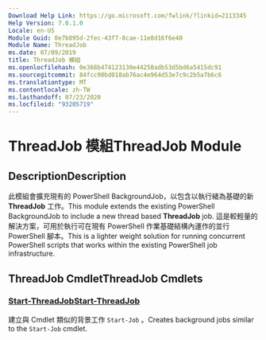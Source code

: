 ```yaml
---
Download Help Link: https://go.microsoft.com/fwlink/?linkid=2113345
Help Version: 7.0.1.0
Locale: en-US
Module Guid: 0e7b895d-2fec-43f7-8cae-11e8d16f6e40
Module Name: ThreadJob
ms.date: 07/09/2019
title: ThreadJob 模組
ms.openlocfilehash: 0e368b474123130e44250adb53d5bd6a5415dc91
ms.sourcegitcommit: 84fcc90bd018ab76ac4e964d53e7c9c2b5a7b6c6
ms.translationtype: MT
ms.contentlocale: zh-TW
ms.lasthandoff: 07/23/2020
ms.locfileid: "93205719"
---
```

# <span data-ttu-id="e2d3c-102">ThreadJob 模組</span><span class="sxs-lookup"><span data-stu-id="e2d3c-102">ThreadJob Module</span></span>

## <span data-ttu-id="e2d3c-103">Description</span><span class="sxs-lookup"><span data-stu-id="e2d3c-103">Description</span></span>
<span data-ttu-id="e2d3c-104">此模組會擴充現有的 PowerShell BackgroundJob，以包含以執行緒為基礎的新 **ThreadJob** 工作。</span><span class="sxs-lookup"><span data-stu-id="e2d3c-104">This module extends the existing PowerShell BackgroundJob to include a new thread based **ThreadJob** job.</span></span> <span data-ttu-id="e2d3c-105">這是較輕量的解決方案，可用於執行可在現有 PowerShell 作業基礎結構內運作的並行 PowerShell 腳本。</span><span class="sxs-lookup"><span data-stu-id="e2d3c-105">This is a lighter weight solution for running concurrent PowerShell scripts that works within the existing PowerShell job infrastructure.</span></span>

## <span data-ttu-id="e2d3c-106">ThreadJob Cmdlet</span><span class="sxs-lookup"><span data-stu-id="e2d3c-106">ThreadJob Cmdlets</span></span>

### [<span data-ttu-id="e2d3c-107">Start-ThreadJob</span><span class="sxs-lookup"><span data-stu-id="e2d3c-107">Start-ThreadJob</span></span>](Start-ThreadJob.md)
<span data-ttu-id="e2d3c-108">建立與 Cmdlet 類似的背景工作 `Start-Job` 。</span><span class="sxs-lookup"><span data-stu-id="e2d3c-108">Creates background jobs similar to the `Start-Job` cmdlet.</span></span>
